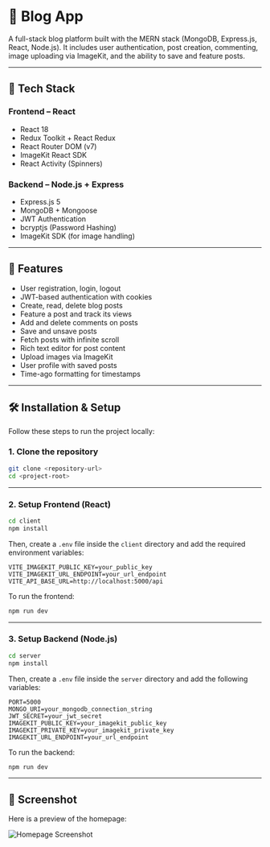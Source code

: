 # 📝 Blog App

A full-stack blog platform built with the MERN stack (MongoDB, Express.js, React, Node.js). It includes user authentication, post creation, commenting, image uploading via ImageKit, and the ability to save and feature posts.

---

## 🚀 Tech Stack

### Frontend – React
- React 18
- Redux Toolkit + React Redux
- React Router DOM (v7)
- ImageKit React SDK
- React Activity (Spinners)

### Backend – Node.js + Express
- Express.js 5
- MongoDB + Mongoose
- JWT Authentication
- bcryptjs (Password Hashing)
- ImageKit SDK (for image handling)

---

## 🎯 Features

- User registration, login, logout
- JWT-based authentication with cookies
- Create, read, delete blog posts
- Feature a post and track its views
- Add and delete comments on posts
- Save and unsave posts
- Fetch posts with infinite scroll
- Rich text editor for post content
- Upload images via ImageKit
- User profile with saved posts
- Time-ago formatting for timestamps

---

## 🛠️ Installation & Setup

Follow these steps to run the project locally:

### 1. Clone the repository

```bash
git clone <repository-url>
cd <project-root>
````

---

### 2. Setup Frontend (React)

```bash
cd client
npm install
```

Then, create a `.env` file inside the `client` directory and add the required environment variables:

```env
VITE_IMAGEKIT_PUBLIC_KEY=your_public_key
VITE_IMAGEKIT_URL_ENDPOINT=your_url_endpoint
VITE_API_BASE_URL=http://localhost:5000/api
```

To run the frontend:

```bash
npm run dev
```

---

### 3. Setup Backend (Node.js)

```bash
cd server
npm install
```

Then, create a `.env` file inside the `server` directory and add the following variables:

```env
PORT=5000
MONGO_URI=your_mongodb_connection_string
JWT_SECRET=your_jwt_secret
IMAGEKIT_PUBLIC_KEY=your_imagekit_public_key
IMAGEKIT_PRIVATE_KEY=your_imagekit_private_key
IMAGEKIT_URL_ENDPOINT=your_url_endpoint
```

To run the backend:

```bash
npm run dev
```

---

## 📸 Screenshot

Here is a preview of the homepage:

![Homepage Screenshot](./screenshot1.png)

